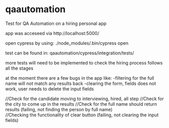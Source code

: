 # qaautomation
Test for QA Automation on a hiring personal app

app was acceseed via http://localhost:5000/

open cypress by using: ./node_modules/.bin/cypress open

test can be found in: qaautomation/cypress/integration/tests/

more tests will need to be implemented to check the hiring process follows all the stages

at the moment there are a few bugs in the app like:
-filtering for the full name will not match any results back
-clearing the form, fields does not work, user needs to delete the input fields

//Check for the candidate moving to interviewing, hired, all step
//Check for the city to come up in the results
//Check for the full name should return results (failing, not finding the person by full name)	
//Checking the functionality of clear button (failing, not clearing the input fields)
